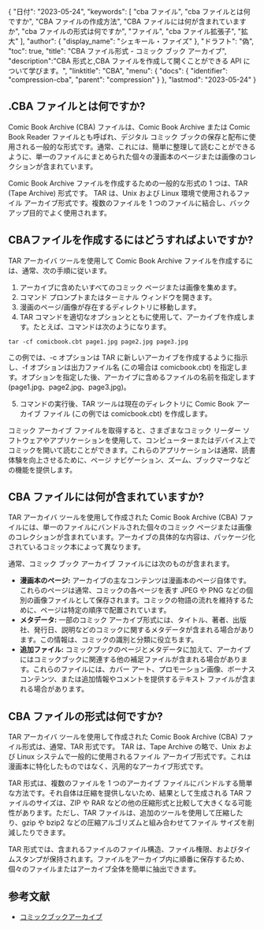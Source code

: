 {
"日付": "2023-05-24",
  "keywords": [
"cba ファイル",
"cba ファイルとは何ですか",
"CBA ファイルの作成方法",
"CBA ファイルには何が含まれていますか",
"cba ファイルの形式は何ですか",
"ファイル",
"cba ファイル拡張子",
"拡大"
],
  "author": {
"display_name": "シェキール・ファイズ"
},
"ドラフト": "偽",
"toc": true,
"title": "CBA ファイル形式 - コミック ブック アーカイブ",
  "description":"CBA 形式と,CBA ファイルを作成して開くことができる API について学びます。",
"linktitle": "CBA",
  "menu": {
    "docs": {
      "identifier": "compression-cba",
"parent": "compression"
}
},
"lastmod": "2023-05-24"
}

## .CBA ファイルとは何ですか?

Comic Book Archive (CBA) ファイルは、Comic Book Archive または Comic Book Reader ファイルとも呼ばれ、デジタル コミック ブックの保存と配布に使用される一般的な形式です。通常、これには、簡単に整理して読むことができるように、単一のファイルにまとめられた個々の漫画本のページまたは画像のコレクションが含まれています。

Comic Book Archive ファイルを作成するための一般的な形式の 1 つは、TAR (Tape Archive) 形式です。 TAR は、Unix および Linux 環境で使用されるファイル アーカイブ形式です。複数のファイルを 1 つのファイルに結合し、バックアップ目的でよく使用されます。

## CBAファイルを作成するにはどうすればよいですか?

TAR アーカイバ ツールを使用して Comic Book Archive ファイルを作成するには、通常、次の手順に従います。

1. アーカイブに含めたいすべてのコミック ページまたは画像を集めます。
2. コマンド プロンプトまたはターミナル ウィンドウを開きます。
3. 漫画のページ/画像が存在するディレクトリに移動します。
4. TAR コマンドを適切なオプションとともに使用して、アーカイブを作成します。たとえば、コマンドは次のようになります。

```
tar -cf comicbook.cbt page1.jpg page2.jpg page3.jpg
```

この例では、-c オプションは TAR に新しいアーカイブを作成するように指示し、-f オプションは出力ファイル名 (この場合は comicbook.cbt) を指定します。オプションを指定した後、アーカイブに含めるファイルの名前を指定します (page1.jpg、page2.jpg、page3.jpg)。

5. コマンドの実行後、TAR ツールは現在のディレクトリに Comic Book アーカイブ ファイル (この例では comicbook.cbt) を作成します。

コミック アーカイブ ファイルを取得すると、さまざまなコミック リーダー ソフトウェアやアプリケーションを使用して、コンピューターまたはデバイス上でコミックを開いて読むことができます。これらのアプリケーションは通常、読書体験を向上させるために、ページ ナビゲーション、ズーム、ブックマークなどの機能を提供します。

## CBA ファイルには何が含まれていますか?

TAR アーカイバ ツールを使用して作成された Comic Book Archive (CBA) ファイルには、単一のファイルにバンドルされた個々のコミック ページまたは画像のコレクションが含まれています。アーカイブの具体的な内容は、パッケージ化されているコミック本によって異なります。

通常、コミック ブック アーカイブ ファイルには次のものが含まれます。

- **漫画本のページ:** アーカイブの主なコンテンツは漫画本のページ自体です。これらのページは通常、コミックの各ページを表す JPEG や PNG などの個別の画像ファイルとして保存されます。コミックの物語の流れを維持するために、ページは特定の順序で配置されています。
- **メタデータ:** 一部のコミック アーカイブ形式には、タイトル、著者、出版社、発行日、説明などのコミックに関するメタデータが含まれる場合があります。この情報は、コミックの識別と分類に役立ちます。
- **追加ファイル:** コミックブックのページとメタデータに加えて、アーカイブにはコミックブックに関連する他の補足ファイルが含まれる場合があります。これらのファイルには、カバー アート、プロモーション画像、ボーナス コンテンツ、または追加情報やコメントを提供するテキスト ファイルが含まれる場合があります。

## CBA ファイルの形式は何ですか?

TAR アーカイバ ツールを使用して作成された Comic Book Archive (CBA) ファイル形式は、通常、TAR 形式です。 TAR は、Tape Archive の略で、Unix および Linux システムで一般的に使用されるファイル アーカイブ形式です。これは漫画本に特化したものではなく、汎用的なアーカイブ形式です。

TAR 形式は、複数のファイルを 1 つのアーカイブ ファイルにバンドルする簡単な方法です。それ自体は圧縮を提供しないため、結果として生成される TAR ファイルのサイズは、ZIP や RAR などの他の圧縮形式と比較して大きくなる可能性があります。ただし、TAR ファイルは、追加のツールを使用して圧縮したり、gzip や bzip2 などの圧縮アルゴリズムと組み合わせてファイル サイズを削減したりできます。

TAR 形式では、含まれるファイルのファイル構造、ファイル権限、およびタイムスタンプが保持されます。ファイルをアーカイブ内に順番に保存するため、個々のファイルまたはアーカイブ全体を簡単に抽出できます。

## 参考文献
* [コミックブックアーカイブ](https://en.wikipedia.org/wiki/Comic_book_archive)

